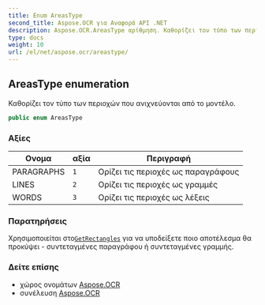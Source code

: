 ```yaml
---
title: Enum AreasType
second_title: Aspose.OCR για Αναφορά API .NET
description: Aspose.OCR.AreasType αρίθμηση. Καθορίζει τον τύπο των περιοχών που ανιχνεύονται από το μοντέλο.
type: docs
weight: 10
url: /el/net/aspose.ocr/areastype/
---
```

## AreasType enumeration

Καθορίζει τον τύπο των περιοχών που ανιχνεύονται από το μοντέλο.

```csharp
public enum AreasType
```

### Αξίες

| Ονομα | αξία | Περιγραφή |
| --- | --- | --- |
| PARAGRAPHS | `1` | Ορίζει τις περιοχές ως παραγράφους |
| LINES | `2` | Ορίζει τις περιοχές ως γραμμές |
| WORDS | `3` | Ορίζει τις περιοχές ως λέξεις |

### Παρατηρήσεις

Χρησιμοποιείται στο[`GetRectangles`](../asposeocr/getrectangles/) για να υποδείξετε ποιο αποτέλεσμα θα προκύψει - συντεταγμένες παραγράφου ή συντεταγμένες γραμμής.

### Δείτε επίσης

* χώρος ονομάτων [Aspose.OCR](../../aspose.ocr/)
* συνέλευση [Aspose.OCR](../../)


